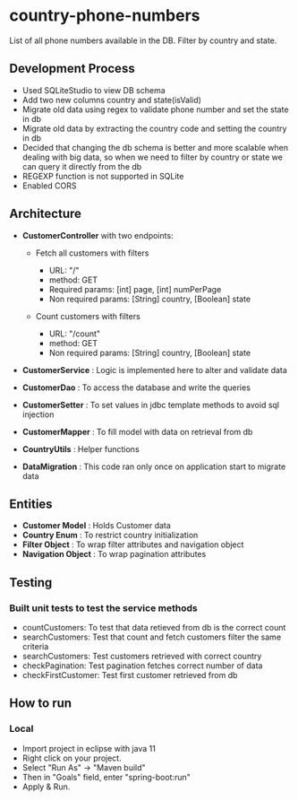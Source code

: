 # country-phone-numbers
List of all phone numbers available in the DB. Filter by country and state.

## Development Process
* Used SQLiteStudio to view DB schema
* Add two new columns country and state(isValid)
* Migrate old data using regex to validate phone number and set the state in db
* Migrate old data by extracting the country code and setting the country in db
* Decided that changing the db schema is better and more scalable when dealing with big data, so when we need to filter by country or state we can query it directly from the db
* REGEXP function is not supported in SQLite
* Enabled CORS

## Architecture
* **CustomerController** with two endpoints:
  * Fetch all customers with filters
    * URL: "/"
    * method: GET
    * Required params: [int] page, [int] numPerPage
    * Non required params: [String] country, [Boolean] state

  * Count customers with filters
    * URL: "/count"
    * method: GET
    * Non required params: [String] country, [Boolean] state
* **CustomerService** : Logic is implemented here to alter and validate data
* **CustomerDao** : To access the database and write the queries
* **CustomerSetter** : To set values in jdbc template methods to avoid sql injection
* **CustomerMapper** : To fill model with data on retrieval from db

* **CountryUtils** : Helper functions
* **DataMigration** : This code ran only once on application start to migrate data



## Entities
* **Customer Model** : Holds Customer data
* **Country Enum** : To restrict country initialization
* **Filter Object** : To wrap filter attributes and navigation object
* **Navigation Object** : To wrap pagination attributes


## Testing
### Built unit tests to test the service methods
* countCustomers: To test that data retieved from db is the correct count
* searchCustomers: Test that count and fetch customers filter the same criteria
* searchCustomers: Test customers retrieved with correct country
* checkPagination: Test pagination fetches correct number of data
* checkFirstCustomer: Test first customer retrieved from db

## How to run
### Local
* Import project in eclipse with java 11
* Right click on your project.
* Select "Run As" -> "Maven build"
* Then in "Goals" field, enter "spring-boot:run"
* Apply & Run.
